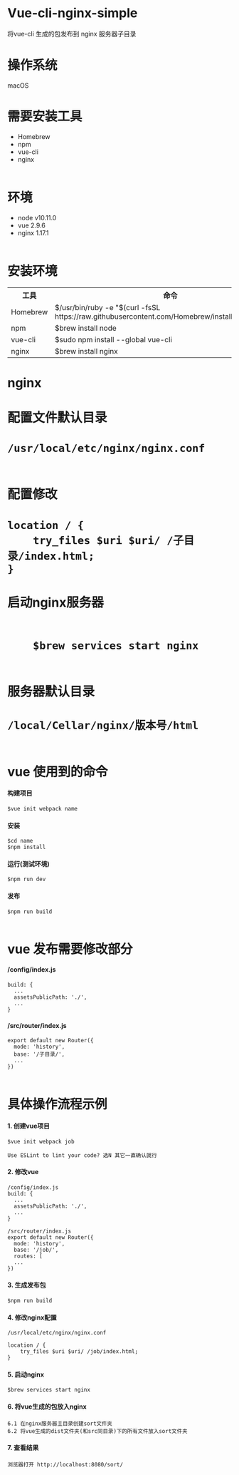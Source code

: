 # Vue-cli-nginx-simple

将vue-cli 生成的包发布到 nginx 服务器子目录

<h1>操作系统</h1>
macOS

<h1>需要安装工具</h1>
<table>
  <ul>
    <li>Homebrew</li>
    <li>npm</li>
    <li>vue-cli</li>
    <li>nginx</li>
  </ul>
</table>  

<h1>环境</h1>
<table>
  <ul>
    <li>node v10.11.0</li>
    <li>vue 2.9.6</li>
    <li>nginx 1.17.1</li>
  </ul>
</table>

<h1>安装环境</h1>
<table>
  <tr>
    <th>
      工具
    </th>  
    <th>
      命令
    </th>  
  </tr>
  <tr>
    <td>
      Homebrew
    </td>  
    <td>
      $/usr/bin/ruby -e "$(curl -fsSL https://raw.githubusercontent.com/Homebrew/install/master/install)"
    </td>  
  </tr>
  <tr>
    <td>
      npm
    </td>  
    <td>
      $brew install node
    </td>  
  </tr>
  <tr>
    <td>
      vue-cli
    </td>  
    <td>
      $sudo npm install --global vue-cli
    </td>  
  </tr>
  <tr>
    <td>
      nginx
    </td>  
    <td>
      $brew install nginx
    </td>  
  </tr>
</table>


<h1>nginx<h1>
<table>
  <h4>配置文件默认目录</h4>  
  <code>/usr/local/etc/nginx/nginx.conf
  </code>
  <h4>配置修改</h4>
  <tr>   
    
    location / {
        try_files $uri $uri/ /子目录/index.html;
    }
  </tr>
  <h4>启动nginx服务器</h4>
  <code>
    $brew services start nginx
  </code>
  <h4>服务器默认目录</h4>
  <tr>
  
    /local/Cellar/nginx/版本号/html
  </tr> 
</table>
  
	

<h1>vue 使用到的命令</h1>
<table>
  <h4>构建项目</h4>
  <tr>
    
	$vue init webpack name
  </tr>
	<h4>安装</h4>
  <tr>
  
	$cd name
	$npm install
  </tr>
  <h4>运行(测试环境)</h4>
  <tr>
  
	$npm run dev
  </tr>
	<h4>发布</h4>
  <tr>
  
	$npm run build
  </tr>
</table>

<h1>vue 发布需要修改部分</h1>
<table>
  <h4>/config/index.js</h4>
  <tr>

    build: {
      ...
      assetsPublicPath: './',
      ...
    }
  </tr>
  <h4>/src/router/index.js</h4>
  <tr>

    export default new Router({
      mode: 'history',
      base: '/子目录/',
      ...
    })
  </tr>
</table>

<h1>具体操作流程示例</h1>
<table>
  <h4>1. 创建vue项目</h4>
  <tr>

    $vue init webpack job

    Use ESLint to lint your code? 选N 其它一直确认就行
  </tr> 
  
  <h4>2. 修改vue</h4>
  <tr>
      
    /config/index.js
    build: {
      ...
      assetsPublicPath: './',
      ...
    }

    /src/router/index.js
    export default new Router({
      mode: 'history',
      base: '/job/',
      routes: [
      ...
    })
 
  </tr>
  
  <h4>3. 生成发布包</h4>
  <tr>
  
    $npm run build
  </tr>
  
  <h4>4. 修改nginx配置</h4>
  <tr>
  
    /usr/local/etc/nginx/nginx.conf

    location / {
        try_files $uri $uri/ /job/index.html;
    }
  </tr>
  
  <h4>5. 启动nginx</h4>
  <tr>
  
    $brew services start nginx
  </tr>
  
  <h4>6. 将vue生成的包放入nginx</h4>
  <tr>
  
    6.1 在nginx服务器主目录创建sort文件夹
  	6.2 将vue生成的dist文件夹(和src同目录)下的所有文件放入sort文件夹
  </tr>
  
  <h4>7. 查看结果</h4>
  <tr>
  
    浏览器打开 http://localhost:8080/sort/
  </tr>
</table>



